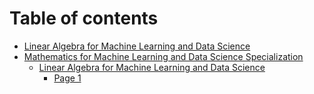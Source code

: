 # Table of contents

* [Linear Algebra for Machine Learning and Data Science](README.md)
* [Mathematics for Machine Learning and Data Science Specialization](mathematics-for-machine-learning-and-data-science-specialization/README.md)
  * [Linear Algebra for Machine Learning and Data Science](mathematics-for-machine-learning-and-data-science-specialization/linear-algebra-for-machine-learning-and-data-science/README.md)
    * [Page 1](mathematics-for-machine-learning-and-data-science-specialization/linear-algebra-for-machine-learning-and-data-science/page-1.md)

